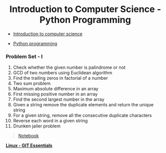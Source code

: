 <h1 align="center" > Introduction to Computer Science - Python Programming </h1>

- [Introduction to computer science](./Introduction_to_Computer_Science/Readme.md)

- [Python programming](./Python_Programming/Readme.md)

### Problem Set - I

1. Check whether the given number is palindrome or not
2. GCD of two numbers using Euclidean algorithm
3. Find the trailing zeros in factorial of a number
4. Two sum problem
5. Maximum absolute difference in an array
6. First missing positive number in an array
7. Find the second largest number in the array
8. Given a string remove the duplicate elements and return the unique string
9. For a given string, remove all the consecutive duplicate characters
10. Reverse each word in a given string
11. Drunken jailer problem

> [Notebook](./ProblemSet.ipynb)

**[Linux - GIT Essentials](./Introduction_to_Computer_Science/Linux_GIT.md)**
